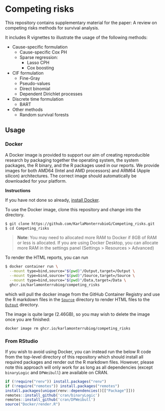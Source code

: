 # Competing risks

This repository contains supplementary material for the paper: A review on competing risks methods for survival analysis.

It includes R vignettes to illustrate the usage of the following methods:

* Cause-specific formulation
  + Cause-specific Cox PH
  + Sparse regression:
     - Lasso CPH
     - Cox boosting
* CIF formulation
  + Fine-Gray
  + Pseudo-values
  + Direct binomial
  + Dependent Dirichlet processes
* Discrete time formulation
  + BART
* Other methods
  + Random survival forests

## Usage

### Docker

A Docker image is provided to support our aim of creating reproducible research
by packaging together the operating system, the system packages, the R binary,
and the R packages used in our reports.  We provide images for both AMD64
(Intel and AMD processors) and ARM64 (Apple silicon) architectures. The correct
image should automatically be downloaded for your platform.   

**Instructions**

If you have not done so already, [install Docker](https://www.docker.com).

To use the Docker image, clone this repository and change into the
directory.

``` bash
$ git clone https://github.com/KarlaMonterrubioG/Competing_risks.git
$ cd Competing_risks
```

> **Note**: You may need to allocated more RAM to Docker if 8GB of RAM or less 
is allocated. If you are using Docker Desktop, you can allocate more RAM in the
settings panel (Settings > Resources > Advanced)

To render the HTML reports, you can run 

``` bash
$ docker container run \
  --mount type=bind,source="$(pwd)"/Output,target=/Output \
  --mount type=bind,source="$(pwd)"/Source,target=/Source \
  --mount type=bind,source="$(pwd)"/Data,target=/Data \
  ghcr.io/karlamonterrubiog/competing_risks
```

which will pull the docker image from the GitHub Container Registry and  use the
R markdown files in the [`Source`](Source) directory to render HTML files to the
[`Output`](Output) directory.

The image is quite large (2.46GB), so you may wish to delete the image once you
are finished:

``` bash
docker image rm ghcr.io/karlamonterrubiog/competing_risks
```

 <!-- To do! Add windows Docker installation instructions -->

### From RStudio

If you wish to avoid using Docker, you can instead run the below R code from the
top-level directory of this repository which should install all required
packages and render out the R markdown files. However, please note this approach
will only work for as long as all dependencies (except `binaryLogic` and
`DPWeibull`) are available on CRAN.

``` R
if (!require("renv")) install.packages("renv")
if (!require("remotes")) install.packages("remotes")
install.packages(unique(renv::dependencies()[["Package"]]))
remotes::install_github('cran/binaryLogic')
remotes::install_github('cran/DPWeibull')
source("Docker/render.R")
```
